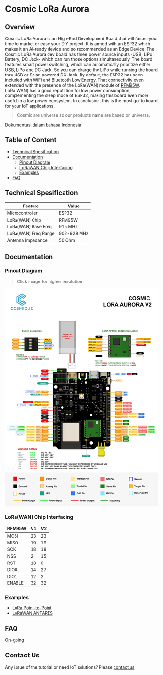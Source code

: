 # Cosmic LoRa Aurora

## Overview

Cosmic LoRa Aurora is an High-End Development Board that will fasten your time to market or ease your DIY project. It is armed with an ESP32 which makes it an AI-ready device and so recommended as an Edge Device. The Cosmic LoRa Aurora dev board has three power source inputs -USB, LiPo Battery, DC Jack- which can run those options simultaneously. The board features smart power switching, which can automatically prioritize either USB, LiPo and DC Jack. So you can charge the LiPo while running the board thru USB or Solar-powered DC Jack. By default, the ESP32 has been included with WiFi and Bluetooth Low Energy. That connectivity even extended with the presence of the LoRa(WAN) module of [RFM95W](https://cdn.sparkfun.com/assets/learn_tutorials/8/0/4/RFM95_96_97_98W.pdf). LoRa(WAN) has a good reputation for low power consumption, complementing the sleep mode of ESP32, making this board even more useful in a low power ecosystem. In conclusion, this is the most go-to board for your IoT applications.

> Cosmic are universe so our products name are based on universe.

[Dokumentasi dalam bahasa Indonesia](id/)

## Table of Content

* [Technical Spesification](#technical-spesification)
* [Documentation](#documentation)
  * [Pinout Diagram](#pinout-diagram)
  * [LoRaWAN Chip Interfacing](#lorawan-chip-interfacing)
  * [Examples](#examples)
* [FAQ](#FAQ)

## Technical Spesification

| Feature                 |                    Value                |  
| ----------------------- | --------------------------------------- |
| Microcontroller         |                    ESP32          |
| LoRa(WAN) Chip          |                    RFM95W               |
| LoRa(WAN) Base Freq     |                    915 MHz              |
| LoRa(WAN) Freq Range    |                    902-928 MHz          |
| Antenna Impedance       |                    50 Ohm               |

## Documentation

### Pinout Diagram

> Click image for higher resolution

[![Cosmic LoRa Aurora Pinout](assets/pin-diagram.webp)](assets/pin-diagram.jpg "Cosmic LoRa Aurora Pinout")

### LoRa(WAN) Chip Interfacing

| RFM95W | V1 | V2 |
|--------|----|----|
| MOSI   | 23 | 23 | 
| MISO   | 19 | 19 |
| SCK    | 18 | 18 |
| NSS    | 2  | 15 |
| RST    | 13 | 0  |
| DIO0   | 14 | 27 |
| DIO1   | 12 | 2  |
| ENABLE | 32 | 32 | 

### Examples

* [LoRa Point-to-Point](LoRa-P2P.md)
* [LoRaWAN ANTARES](LoRaWAN-ANTARES.md)

## FAQ

On-going

## Contact Us

Any issue of the tutorial or need IoT solutions? Please [contact us](https://wa.me/6282117421332)